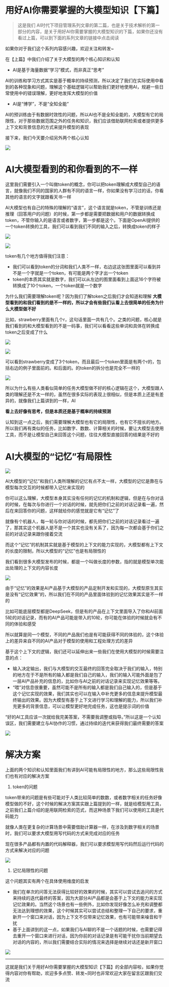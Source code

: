 # 用好AI你需要掌握的大模型知识【下篇】

> 这是我们 AI时代下项目管理系列文章的第二篇，也是关于技术解析的第一部分的内容，是关于用好AI你需要掌握的大模型知识的下篇，如果你还没有看过上篇，可以到下面的系列文章的链接中点击阅读
> 

如果你对于我们这个系列内容感兴趣，欢迎关注和转发~

在【上篇】中我们介绍了关于大模型的两个核心知识和认知

- AI是基于海量数据“学习”模式，而非真正“思考”

AI的训练和学习方式其实是基于概率的持续预测，所以决定了我们在实际使用中看到的各种现象和问题，理解这个基础逻辑可以帮助我们更好地使用AI，规避一些日常使用中的错误理解，更好地发挥大模型的价值

- AI是“博学”，不是“全知全能”

AI的预训练由于有数据时效性的问题，所以AI也不是全知全能的，大模型有它的局限性，对于那些数据范围之外的任务和知识，我们应该借助联网检索或者提供更多上下文和背景信息的方式来提升模型的表现

接下来，我们今天要介绍另外两个核心认知

![](https://my-image.askcheng.xyz/cheng-img/2025/05/b5824b33c80a89bd9c40eec1691eeb8b.png)

# AI大模型看到的和你看到的不一样

这里我们需要引入一个叫做token的概念，你可以把token理解成大模型自己的语言，就像我们不同的国家的人群有不同的语言一样，你如果没有学习过的话，你看其他的语言的文字就跟看天书一样

AI大模型也有自己的特殊的理解的“语言”，这个语言就是token，不管是训练还是推理（回答用户的问题）的时候，第一步都是需要把数据和用户的数据转换成token，不管你输入的是语言或者数字，第一步都是这个。下面是OpenAI提供的一个token转换的工具，我们可以看到我们不同的输入之后，转换成token的样子

![](https://my-image.askcheng.xyz/cheng-img/2025/05/91cd0f0d04c3941f941b326b1753577c.png)

![](https://my-image.askcheng.xyz/cheng-img/2025/05/206f0cb4739c64a3608e0cb20d73d269.png)

token有几个地方值得我们注意：

- 我们可以看到token的分词和我们人类不一样，右边这这张图里面可以看到并不是一个字就是一个token，有可能是两个字才出一个token
- token的本质其实就是数字，我们可以从左边的图里面看到上面这16个字符被转换成了10个token，一个token就是一个数字

为什么我们需要理解token呢？因为我们了解token之后我们才会知道和理解  **大模型看到的和我们看到的是不一样的，所以才会有些我们认看上去很简单的任务为什么大模型做不好**

比如，strawberry里面有几个r，这句话里面一共有几个。之类的问题，核心就是我们看到的和大模型看到的不是一码事，我们可以看看这些单词和具体在转换成token之后变成了什么

![](https://my-image.askcheng.xyz/cheng-img/2025/05/f6ebc1a7ac09d717252b46dd855eb819.png)

![](https://my-image.askcheng.xyz/cheng-img/2025/05/429cf4f0afc61b6fdaa2c812d56aee87.png)

可以看到strawberry变成了3个token，而且最后一个token里面是有两个r的，包括右边的例子里面前的。和后面的。的token的拆分也是完全不一样的

![](https://my-image.askcheng.xyz/cheng-img/2025/05/a50a345693a0c5b689fc43f0fa3f70d7.png)

所以为什么有些人类看似简单的任务大模型做不好的核心逻辑在这个，大模型跟人类的理解还是不太一样的，虽然在很多实际的表现上很相似，但是本质上还是有差异的，就像我们上篇讲到的一样，AI

**看上去好像有思考，但是本质还是基于概率的持续预测**

认知到这一点之后，我们需要理解大模型也有它的局限性，也有它不擅长的地方。所以我们再有类似的任务，比如数字、数数、计算相关的时候，要让大模型去使用工具，而不是让模型自己来回答这个问题，往往大模型直接回答的结果是不好的

# AI大模型的“记忆”有局限性

![](https://my-image.askcheng.xyz/cheng-img/2025/05/ff153dba3376ffee6874a3de64c058bc.png)

AI大模型的“记忆”和我们人类所理解的记忆有点不太一样，大模型的记忆是靠在与模型每次交互的时候都带入记忆来实现的

你可以这么理解，大模型本身其实没有任何的记忆的机制和逻辑，但是在与你对话的时候，在每次与你进行一个对话的时候，就先把你们之前的对话记录看一遍，然后在来回答你的问题，这样就给你的感觉就是它有“记忆”了

就像有个机器人，每一轮与你对话的时候，都先把你们之前的对话记录看过一遍了，那其实这个机器人是不是一个其实也没有关系了，因为每一次都会基于你们之前的对话记录来跟你接着交流

而这个“记忆”的机制其实就是基于模型的上下文的能力实现的，大模型都有上下文的长度的限制，所以大模型的“记忆”也是有局限性的

我们看到很多大模型发布的时候，都是一个叫做长度的参数，指的就是模型单次能出处理的上下文的内容长度

![](https://my-image.askcheng.xyz/cheng-img/2025/05/6d4f8c3fdc0778e5b91cda1592005c67.png)

由于“记忆”的效果是AI产品基于大模型的产品定制开发和实现的，大模型原生其实是没有“记忆效果”的，所以我们在不同的产品里面体验到的记忆效果其实是不一样的

比如可能底层模型都是DeepSeek，但是有的产品在上下文里面导入了你和AI前面5轮的对话记录，而有的AI产品可能是带入的10轮，你可能在体验的时候就会有不同的体验和感受

所以就算是同一个模型，不同的产品我们也是有可能获得不同的体验的，这个体验上的差异来自不同的AI产品对于模型的使用和工程处理方式的差异

基于这个上下文的逻辑，我们还可以延伸出来一些我们在使用大模型的时候需要注意的点：

- 输入决定输出，我们与大模型的交互最终的回答完全取决于我们的输入，特别的地方在于不是所有的输入都是我们自己的输入，我们的输入可能外面是包了一层AI产品补充的信息的，比如你与AI之前的对话记录来实现记忆效果等等。
- “喂”对信息很重要，虽然可能不是所有的输入都是我们自己输入的，但是基于这个记忆实现的效果，我们其实也可以在输入中补充更多的信息来提升模型最终输出的效果。因为大模型有基于上下文进行学习和理解的能力，所以我们补充更多的背景信息，可以让模型更好地完成任务，这也是提示词的价值

“好的AI工具应该一次就给我完美答案，不需要我调整或指导。”所以这是一个认知误区，我们需要建立与AI协作的习惯，通过持续的迭代来获得我们最终需要的答案

![](https://my-image.askcheng.xyz/cheng-img/2025/05/1883629ac54d98c770354a6217dc4e18.png)

# 解决方案

上面的两个知识和认知里面我们有讲到AI可能有局限性的地方，那么这些局限性我们也有对应的解决方案

1. token的问题

token带来的问题是有些可能对于人类比较简单的数数，或者数字相关的任务好像模型做的不好，这个时候的解决方案其实跟上篇提到的一样，就是给模型用工具，之前我们上篇介绍的是用联网检索的范式，而这种场景下我们可以使用的工具是代码能力

就像人类在更复杂的计算场景中需要借助计算器一样，在涉及到数字相关的场景时，我们可以要求大模型用写代码的方式来完成对应的任务

现在很多产品都有内置的代码解释器，我们可以要求模型用写代码然后运行代码的方式来解决对应的问题

![](https://my-image.askcheng.xyz/cheng-img/2025/05/cdb6cb1ceeaa7a5faf071e9633a10560.png)

1. 记忆局限性的问题

这个问题其实有两个在具体使用维度的启发

- 我们在单次的问答无法获得比较好的效果的时候，其实可以尝试去追问的方式来持续的迭代最终的答案，因为大部分AI产品都是会基于上下文的能力来实现记忆效果的。当然这个场景也有一些例外，比如你发现好像怎么补充和调整都无法达到理想的效果，这个时候其实可以尝试总结和整理一下自己的要求，重新开一个窗口来对话，因为上下文不仅带来记忆效果，也有可能带来噪音和干扰
- 基于上面讲到的这一点，如果我们与AI聊的不是一个话题的时候，也需要记得去重开一个窗口来进行对话，因为你前的对话记录是有可能干扰你当前期望去对话的内容的，所以我们需要结合实际的情况来选择是继续对话还是新开窗口

![](https://my-image.askcheng.xyz/cheng-img/2025/04/57dee907b5e9ceb74a8fd4b87a570809.png)

---

这就是我们关于用好AI你需要掌握的大模型知识【下篇】的全部内容啦，如果你觉得内容对你有帮助，欢迎多多点赞、转发~同时也非常欢迎大家在留言区跟我们交流